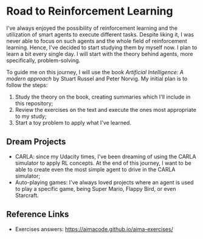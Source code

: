 # Road to Reinforcement Learning

I've always enjoyed the possibility of reinforcement learning and the utilization of smart agents to execute different tasks. Despite liking it, I was never able to focus on such agents and the whole field of reinforcement learning. Hence, I've decided to start studying them by myself now. I plan to learn a bit every single day. I will start with the theory behind agents, more specifically, problem-solving. 

To guide me on this journey, I will use the book *Artificial Intelligence: A modern approach* by Stuart Russel and Peter Norvig. My initial plan is to follow the steps:

1. Study the theory on the book, creating summaries which I'll include in this repository;
2. Review the exercises on the text and execute the ones most appropriate to my study;
3. Start a toy problem to apply what I've learned.

## Dream Projects

* CARLA: since my Udacity times, I've been dreaming of using the CARLA simulator to apply RL concepts. At the end of this journey, I want to be able to create even the most simple agent to drive in the CARLA simulator;
* Auto-playing games: I've always loved projects where an agent is used to play a specific game, being Super Mario, Flappy Bird, or even Starcraft. 

## Reference Links

* Exercises answers: <https://aimacode.github.io/aima-exercises/>
